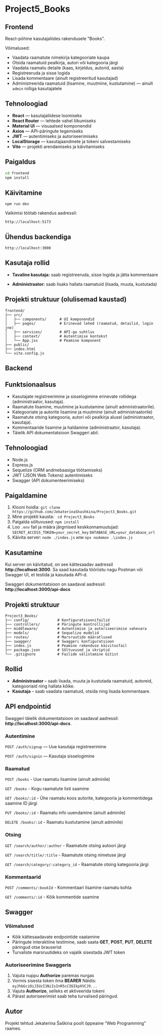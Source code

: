 # Project5_Books

## **Frontend**

React-põhine kasutajaliides rakendusele "Books". 

Võimalused:

- Vaadata raamatute nimekirja kategooriate kaupa
- Otsida raamatuid pealkirja, autori või kategooria järgi
- Vaadata raamatu detaile (kaas, kirjeldus, autorid, aasta)
- Registreeruda ja sisse logida
- Lisada kommentaare (ainult registreeritud kasutajad)
- Administreerida raamatuid (lisamine, muutmine, kustutamine) — ainult `admin` rolliga kasutajatele

## Tehnoloogiad

- **React** — kasutajaliidese loomiseks
- **React Router** — lehtede vahel liikumiseks
- **Material UI** — visuaalsed komponendid
- **Axios** — API-päringute tegemiseks
- **JWT** — autentimiseks ja autoriseerimiseks
- **LocalStorage** — kasutajaandmete ja tokeni salvestamiseks
- **Vite** — projekti arendamiseks ja käivitamiseks

## Paigaldus

```bash
cd frontend
npm install
```
## Käivitamine
``` npm run dev ```

Vaikimisi töötab rakendus aadressil:

```http://localhost:5173```

## Ühendus backendiga
``` http://localhost:3000 ```

## Kasutaja rollid
- **Tavaline kasutaja:** saab registreeruda, sisse logida ja jätta kommentaare

- **Administraator:** saab lisaks hallata raamatuid (lisada, muuta, kustutada)

## Projekti struktuur (olulisemad kaustad)
```
frontend/
├── src/
│   ├── components/      # UI komponendid
│   ├── pages/           # Erinevad lehed (raamatud, detailid, login jne)
│   ├── services/        # API-ga suhtlus
│   ├── context/         # Autentimise kontekst
│   └── App.jsx          # Peamine komponent
├── public/
├── index.html
└── vite.config.js
```

## **Backend**

## Funktsionaalsus
- Kasutajate registreerimine ja sisselogimine erinevate rollidega (administraator, kasutaja).
- Raamatute lisamine, muutmine ja kustutamine (ainult administraatorile).
- Kategooriate ja autorite lisamine ja muutmine (ainult administraatorile)
- Raamatute otsing kategooria, autori või pealkirja alusel (administraator, kasutaja). 
- Kommentaaride lisamine ja haldamine (administraator, kasutaja).
- Täielik API dokumentatsioon Swaggeri abil.

## Tehnoloogiad
- Node.js
- Express.js
- Sequelize (ORM andmebaasiga töötamiseks)
- JWT (JSON Web Tokens) autentimiseks
- Swagger (API dokumenteerimiseks)

## Paigaldamine
1. Klooni hoidla: `git clone https://github.com/JekaterinaShashkina/Project3_Books.git`
2. Mine projekti kausta: ` cd Project3_Books`
3. Paigalda sõltuvused: `npm install`
4. Loo `.env` fail ja määra järgmised keskkonnamuutujad:
`SECRET_ACCESS_TOKEN=your_secret_key`
`DATABASE_URL=your_database_url`
5. Käivita server: `node ./index.js` или `npx nodemon .\index.js `

## Kasutamine
Kui server on käivitatud, on see kättesaadav aadressil  **http://localhost:3000**. Sa saad kasutada tööriistu nagu Postman või Swagger UI, et testida ja kasutada API-d.

Swaggeri dokumentatsioon on saadaval aadressil: **http://localhost:3000/api-docs**

## Projekti struktuur

```
Project3_Books/
├── config/             # Konfiguratsioonifailid
├── controllers/        # Päringute kontrollijad
├── middleware/         # Autentimise ja autoriseerimise vahevara
├── models/             # Sequelize mudelid
├── routes/             # Marsruutide määratlused
├── swagger/            # Swaggeri konfiguratsioon
├── index.js            # Peamine rakenduse käivitusfail
├── package.json        # Sõltuvused ja skriptid
└── .gitignore          # Failide välistamine Gitist
```

## Rollid

- **Administraator** – saab lisada, muuta ja kustutada raamatuid, autoreid, kategooriaid ning hallata kõike.
- **Kasutaja** – saab vaadata raamatuid, otsida ning lisada kommentaare.

## API endpointid
Swaggeri täielik dokumentatsioon on saadaval aadressil: **http://localhost:3000/api-docs**.
### Autentimine
`POST /auth/signup` — Uue kasutaja registreerimine

`POST /auth/signin` — Kasutaja sisselogimine

### Raamatud
`POST /books` - Uue raamatu lisamine (ainult adminile)

`GET /books` - Kogu raamatute listi saamine

`GET /books/:id` - Ühe raamatu koos autorite, kategooria ja kommentidega saamine ID järgi 

`PUT /books/:id` - Raamatu info uuendamine (ainult adminile)

`DELETE /books/:id` - Raamatu kustutamine (ainult adminile)

### Otsing
`GET /search/author/:author` - Raamatute otsing autoori järgi

`GET /search/title/:title` - Raamatute otsing nimetuse järgi

`GET /search/category/:category_id` - Raamatute otsing kategooria järgi

### Kommentaarid
`POST /comments/:bookId` - Kommentaari lisamine raamatu kohta

`GET /comments/:id` - Kõik kommentide saamine

## Swagger
### Võimalused
- Kõik kättesaadavate endpointide vaatamine
- Päringute interaktiine testimine, saab saata **GET**, **POST**, **PUT**, **DELETE** päringud otse brauserist
- Turvaliste marsruutideks on vajalik sisestada JWT token

### Autoriseerimine Swaggeris
1. Vajuta nuppu **Authorize** paremas nurgas
2. Vormis sisesta token ilma **BEARER** 
Näidis: `eyJhbGciOiJIUzI1NiIsInR5cCI6IkpXVCJ9...`
3. Vajuta **Authorize**, selleks et aktiveerida tokeni
4. Pärast autoriseerimist saab teha turvalised päringud.



## Autor
Projekt tehtud Jekaterina Šaškina poolt õppeaine “Web Programming” raames.

